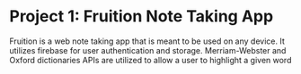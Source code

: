 # Project 1: Fruition Note Taking App

Fruition is a web note taking app that is meant to be used on any device. It utilizes firebase for user authentication and storage. Merriam-Webster and Oxford dictionaries APIs are utilized to allow a user to highlight a given word


